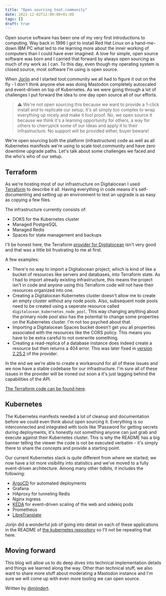 ```yaml
---
title: "Open sourcing toot.community"
date: 2022-12-02T12:00:00+01:00
tags: []
draft: true
---
```


Open source software has been one of my very first introductions to computing. Way back in 1996 I got to install Red Hat Linux on a hand-me-down IBM PC what led to me learning more about the inner working of computers than I could have ever imagined. A love for simple, open source software was born and I carried that forward by always open sourcing as much of my work as I can. To this day, even though my operating system is closed source, most software I'm using is open source.

<!-- more -->

When [Jorijn](https://toot.community/@jorijn/) and I started toot.community we all had to figure it out on the fly - I don't think anyone else was doing Mastodon completely autoscaled and event-driven on top of Kubernetes. As we were going through a lot of challenges I put forward the idea to one day open source all of our efforts. 

> ⚠️ We're not open sourcing this because we want to provide a 1-click install and to replicate our setup, it's all simply too complex to wrap everything up nicely and make it fool proof. No, we open source it because we think it's a learning opportunity for others, a way for others to cherrypick some of our ideas and apply it to their infrastructure. No support will be provided either, buyer beware!

We're open sourcing both the platform (infrastructure) code as well as all Kubernetes manifests we're using to scale toot.community and have zero downtime upgrade paths. Let's talk about some challenges we faced and the who's who of our setup.

## Terraform

As we're hosting most of our infrastructure on Digitalocean I used [Terraform](https://www.terraform.io/) to describe it all. Having everything in code means it's self-documenting and setting up an environment to test an upgrade is as easy as copying a few files.

The infrastructure currently consists of:

- DOKS for the Kubernetes cluster
- Managed PostgreSQL
- Managed Redis
- Spaces for state management and backups

I'll be honest here, the Terraform [provider for Digitalocean](https://registry.terraform.io/providers/digitalocean/digitalocean/latest) isn't very good and that was a little bit frustrating to me at first. 

A few examples:

- There's no way to import a Digitalocean project, which is kind of like a bucket of resources like servers and databases, into Terraform state. As I had to import already existing infrastructure, this means the project isn't in code and anyone using this Terraform code will not have their resources organized into one.
- Creating a Digitalocean Kubernetes cluster doesn't allow me to create an empty cluster without any node pools. Also, subsequent node pools need to be created using a seperate resource called `digitalocean_kubernetes_node_pool`. This way changing anything about the primary node pool also has the potential to change some properties on the Kubernetes cluster. I'm not too psyched about that.
- Importing a Digitalocean Spaces bucket doesn't get you all properties associated with the resources like the CORS policy. This means you have to be extra careful to not overwrite something.
- Creating a read-replica of a database instance does indeed create a resource but then returns a 404 error. This was later fixed in [version 2.25.2](https://github.com/digitalocean/terraform-provider-digitalocean/issues/906) of the provider.

In the end we we're able to create a workaround for all of these issues and we now have a stable codebase for our infrastructure. I'm sure all of these issues in the provider will be ironed out soon a it's just lagging behind the capabilities of the API.

[The Terraform code can be found here](https://github.com/toot-community/platform).

## Kubernetes

The Kubernetes manifests needed a lot of cleanup and documentation before we could even think about open sourcing it. Everything is so interconnected and integrated with tools like 1Password for getting secrets during deployments, it's honestly not something anyone can just grab and execute against their Kubernetes cluster. This is why the README has a big banner telling the viewer the code is not be executed verbatim - it's simply there to share the concepts and provide a starting point.

Our current Kubernetes stack is quite different from where we started; we now have a lot more visibility into statistics and we've moved to a fully event-driven architecture. Among many other tidbits, it includes the following:

- [ArgoCD](https://argo-cd.readthedocs.io/en/stable/) for automated deployments
- Grafana
- HAproxy for tunneling Redis
- Nginx ingress
- [KEDA](https://keda.sh/) for event-driven scaling of the web and sidekiq pods
- Prometheus 
- [LibreTranslate](https://libretranslate.com/)

Jorijn did a wonderful job of going into detail on each of these applications in the README of [the kubernetes repository](https://github.com/toot-community/kubernetes) so I'll not be repeating that here.

## Moving forward

This blog will allow us to do deep dives into technical implementation details and things we learned along the way. Other than technical stuff, we also want to share more stuff about moderating a Mastodon instance and I'm sure we will come up with even more tooling we can open source.

Written by [@mijndert](https://toot.community/@mijndert).
